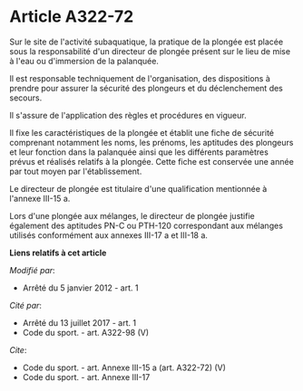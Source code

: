 # Article A322-72

Sur le site de l'activité subaquatique, la pratique de la plongée est placée sous la responsabilité d'un directeur de plongée
présent sur le lieu de mise à l'eau ou d'immersion de la palanquée. 

Il est responsable techniquement de l'organisation, des dispositions à prendre pour assurer la sécurité des plongeurs et du
déclenchement des secours. 

Il s'assure de l'application des règles et procédures en vigueur. 

Il fixe les caractéristiques de la plongée et établit une fiche de sécurité comprenant notamment les noms, les prénoms, les
aptitudes des plongeurs et leur fonction dans la palanquée ainsi que les différents paramètres prévus et réalisés relatifs à
la plongée. Cette fiche est conservée une année par tout moyen par l'établissement. 

Le directeur de plongée est titulaire d'une qualification mentionnée à l'annexe III-15 a. 

Lors d'une plongée aux mélanges, le directeur de plongée justifie également des aptitudes PN-C ou PTH-120 correspondant aux
mélanges utilisés conformément aux annexes III-17 a et III-18 a.

**Liens relatifs à cet article**

_Modifié par_:

  - Arrêté du 5 janvier 2012 - art. 1

_Cité par_:

  - Arrêté du 13 juillet 2017 - art. 1
  - Code du sport. - art. A322-98 (V)

_Cite_:

  - Code du sport. - art. Annexe III-15 a (art. A322-72) (V)
  - Code du sport. - art. Annexe III-17
